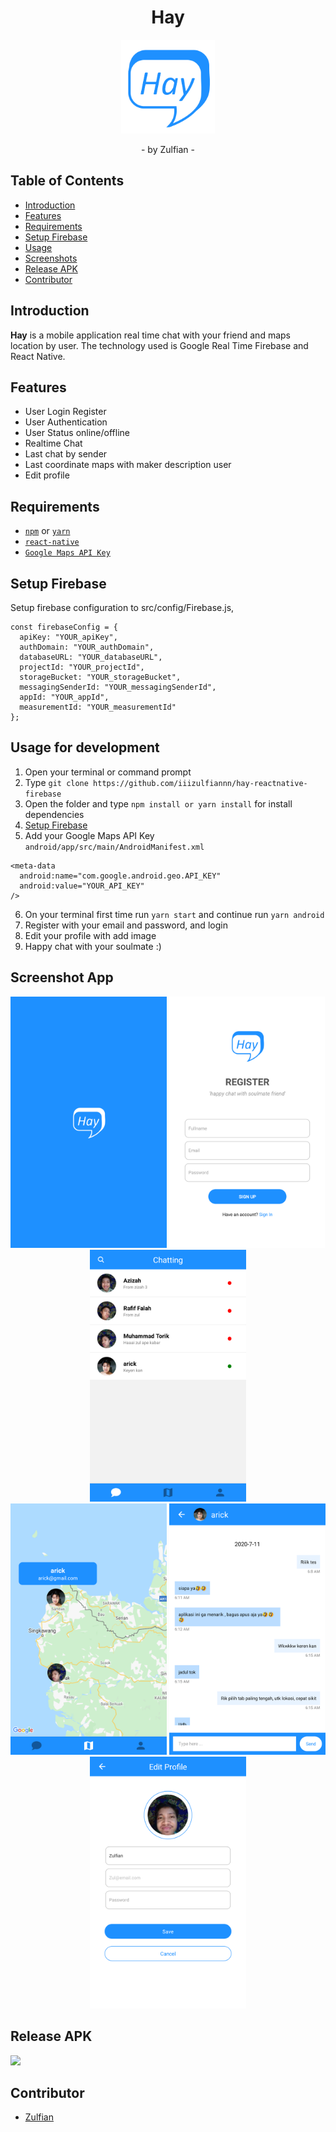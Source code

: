 <h1 align="center">Hay</h1>
<p align="center">
  <img width="150" src="./assetgit/logohayappblue.png"/>
</p>
<p align="center">
  - by Zulfian -
</p>

## Table of Contents

- [Introduction](#introduction)
- [Features](#features)
- [Requirements](#requirements)
- [Setup Firebase](#setup-firebase)
- [Usage](#usage-for-development)
- [Screenshots](#screenshots)
- [Release APK](#release-apk)
- [Contributor](#contributor)

## Introduction

<b>Hay</b> is a mobile application real time chat with your friend and maps location by user. The technology used is Google Real Time Firebase and React Native.

## Features

- User Login Register
- User Authentication
- User Status online/offline
- Realtime Chat
- Last chat by sender
- Last coordinate maps with maker description user
- Edit profile

## Requirements

- [`npm`](https://www.npmjs.com/get-npm) or [`yarn`](https://yarnpkg.com/getting-started/install)
- [`react-native`](https://facebook.github.io/react-native/docs/getting-started)
- [`Google Maps API Key`](https://developers.google.com/maps/documentation/javascript/get-api-key)

## Setup Firebase

Setup firebase configuration to src/config/Firebase.js,

```
const firebaseConfig = {
  apiKey: "YOUR_apiKey",
  authDomain: "YOUR_authDomain",
  databaseURL: "YOUR_databaseURL",
  projectId: "YOUR_projectId",
  storageBucket: "YOUR_storageBucket",
  messagingSenderId: "YOUR_messagingSenderId",
  appId: "YOUR_appId",
  measurementId: "YOUR_measurementId"
};
```

## Usage for development

1. Open your terminal or command prompt
2. Type `git clone https://github.com/iiizulfiannn/hay-reactnative-firebase`
3. Open the folder and type `npm install or yarn install` for install dependencies
4. [Setup Firebase](#setup-firebase)
5. Add your Google Maps API Key `android/app/src/main/AndroidManifest.xml`

```
<meta-data
  android:name="com.google.android.geo.API_KEY"
  android:value="YOUR_API_KEY"
/>
```

6. On your terminal first time run `yarn start` and continue run `yarn android`
7. Register with your email and password, and login
8. Edit your profile with add image
9. Happy chat with your soulmate :)

## Screenshot App

<div align="center">
    <img src="./assetgit/1Splash.png" width="250" alt="...">
    <img src="./assetgit/2Register.png" width="250" alt="...">
    <img src="./assetgit/3Chatting.png" width="250" alt="...">
</div>

<div align="center">
    <img src="./assetgit/4Maps.png" width="250" alt="...">
    <img src="./assetgit/5ChatByUser.png" width="250" alt="...">
    <img src="./assetgit/6Profile.png" width="250" alt="...">
</div>

## Release APK

<a href="https://drive.google.com/file/d/13PWYzxBrWxlf_CidJgBWuUyNuPVA5ZiZ/view?usp=sharing">
  <img src="https://img.shields.io/badge/Download%20on%20the-Google%20Drive-blue.svg?style=popout&logo=google-drive"/>
</a>

## Contributor

- [Zulfian](https://github.com/iiizulfiannn 'Zulfian')
